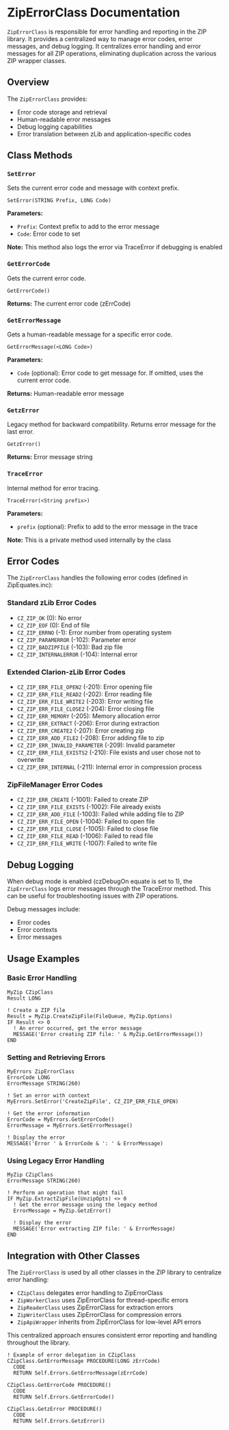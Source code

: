 # ZipErrorClass Documentation

`ZipErrorClass` is responsible for error handling and reporting in the ZIP library. It provides a centralized way to manage error codes, error messages, and debug logging. It centralizes error handling and error messages for all ZIP operations, eliminating duplication across the various ZIP wrapper classes.

## Overview

The `ZipErrorClass` provides:

- Error code storage and retrieval
- Human-readable error messages
- Debug logging capabilities
- Error translation between zLib and application-specific codes

## Class Methods

### `SetError`

Sets the current error code and message with context prefix.

```clarion
SetError(STRING Prefix, LONG Code)
```

**Parameters:**
- `Prefix`: Context prefix to add to the error message
- `Code`: Error code to set

**Note:** This method also logs the error via TraceError if debugging is enabled

### `GetErrorCode`

Gets the current error code.

```clarion
GetErrorCode()
```

**Returns:** The current error code (zErrCode)

### `GetErrorMessage`

Gets a human-readable message for a specific error code.

```clarion
GetErrorMessage(<LONG Code>)
```

**Parameters:**
- `Code` (optional): Error code to get message for. If omitted, uses the current error code.

**Returns:** Human-readable error message

### `GetzError`

Legacy method for backward compatibility. Returns error message for the last error.

```clarion
GetzError()
```

**Returns:** Error message string

### `TraceError`

Internal method for error tracing.

```clarion
TraceError(<String prefix>)
```

**Parameters:**
- `prefix` (optional): Prefix to add to the error message in the trace

**Note:** This is a private method used internally by the class

## Error Codes

The `ZipErrorClass` handles the following error codes (defined in ZipEquates.inc):

### Standard zLib Error Codes
- `CZ_ZIP_OK` (0): No error
- `CZ_ZIP_EOF` (0): End of file
- `CZ_ZIP_ERRNO` (-1): Error number from operating system
- `CZ_ZIP_PARAMERROR` (-102): Parameter error
- `CZ_ZIP_BADZIPFILE` (-103): Bad zip file
- `CZ_ZIP_INTERNALERROR` (-104): Internal error

### Extended Clarion-zLib Error Codes
- `CZ_ZIP_ERR_FILE_OPEN2` (-201): Error opening file
- `CZ_ZIP_ERR_FILE_READ2` (-202): Error reading file
- `CZ_ZIP_ERR_FILE_WRITE2` (-203): Error writing file
- `CZ_ZIP_ERR_FILE_CLOSE2` (-204): Error closing file
- `CZ_ZIP_ERR_MEMORY` (-205): Memory allocation error
- `CZ_ZIP_ERR_EXTRACT` (-206): Error during extraction
- `CZ_ZIP_ERR_CREATE2` (-207): Error creating zip
- `CZ_ZIP_ERR_ADD_FILE2` (-208): Error adding file to zip
- `CZ_ZIP_ERR_INVALID_PARAMETER` (-209): Invalid parameter
- `CZ_ZIP_ERR_FILE_EXISTS2` (-210): File exists and user chose not to overwrite
- `CZ_ZIP_ERR_INTERNAL` (-211): Internal error in compression process

### ZipFileManager Error Codes
- `CZ_ZIP_ERR_CREATE` (-1001): Failed to create ZIP
- `CZ_ZIP_ERR_FILE_EXISTS` (-1002): File already exists
- `CZ_ZIP_ERR_ADD_FILE` (-1003): Failed while adding file to ZIP
- `CZ_ZIP_ERR_FILE_OPEN` (-1004): Failed to open file
- `CZ_ZIP_ERR_FILE_CLOSE` (-1005): Failed to close file
- `CZ_ZIP_ERR_FILE_READ` (-1006): Failed to read file
- `CZ_ZIP_ERR_FILE_WRITE` (-1007): Failed to write file

## Debug Logging

When debug mode is enabled (czDebugOn equate is set to 1), the `ZipErrorClass` logs error messages through the TraceError method. This can be useful for troubleshooting issues with ZIP operations.

Debug messages include:
- Error codes
- Error contexts
- Error messages

## Usage Examples

### Basic Error Handling

```clarion
MyZip CZipClass
Result LONG

! Create a ZIP file
Result = MyZip.CreateZipFile(FileQueue, MyZip.Options)
IF Result <> 0
  ! An error occurred, get the error message
  MESSAGE('Error creating ZIP file: ' & MyZip.GetErrorMessage())
END
```

### Setting and Retrieving Errors

```clarion
MyErrors ZipErrorClass
ErrorCode LONG
ErrorMessage STRING(260)

! Set an error with context
MyErrors.SetError('CreateZipFile', CZ_ZIP_ERR_FILE_OPEN)

! Get the error information
ErrorCode = MyErrors.GetErrorCode()
ErrorMessage = MyErrors.GetErrorMessage()

! Display the error
MESSAGE('Error ' & ErrorCode & ': ' & ErrorMessage)
```

### Using Legacy Error Handling

```clarion
MyZip CZipClass
ErrorMessage STRING(260)

! Perform an operation that might fail
IF MyZip.ExtractZipFile(UnzipOpts) <> 0
  ! Get the error message using the legacy method
  ErrorMessage = MyZip.GetzError()
  
  ! Display the error
  MESSAGE('Error extracting ZIP file: ' & ErrorMessage)
END
```

## Integration with Other Classes

The `ZipErrorClass` is used by all other classes in the ZIP library to centralize error handling:

- `CZipClass` delegates error handling to ZipErrorClass
- `ZipWorkerClass` uses ZipErrorClass for thread-specific errors
- `ZipReaderClass` uses ZipErrorClass for extraction errors
- `ZipWriterClass` uses ZipErrorClass for compression errors
- `ZipApiWrapper` inherits from ZipErrorClass for low-level API errors

This centralized approach ensures consistent error reporting and handling throughout the library.

```clarion
! Example of error delegation in CZipClass
CZipClass.GetErrorMessage PROCEDURE(LONG zErrCode)
  CODE
  RETURN Self.Errors.GetErrorMessage(zErrCode)

CZipClass.GetErrorCode PROCEDURE()
  CODE
  RETURN Self.Errors.GetErrorCode()

CZipClass.GetzError PROCEDURE()
  CODE
  RETURN Self.Errors.GetzError()